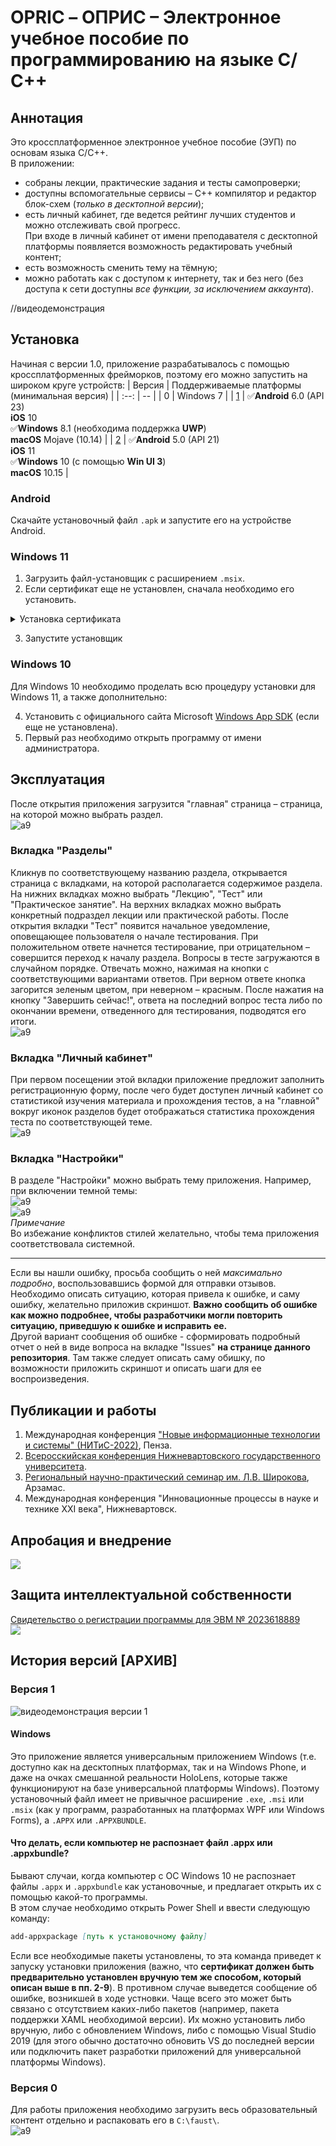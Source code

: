 # OPRIC &ndash; ОПРИС &ndash; Электронное учебное пособие по программированию на языке С/С++
## Аннотация
Это кроссплатформенное электронное учебное пособие (ЭУП) по основам языка С/С++.  
В приложении:
- собраны лекции, практические задания и тесты самопроверки;  
- доступны вспомогательные сервисы &ndash; С++ компилятор и редактор блок-схем (*только в десктопной версии*);  
- есть личный кабинет, где ведется рейтинг лучших студентов и можно отслеживать свой прогресс.  
При входе в личный кабинет от имени преподавателя с десктопной платформы появляется возможность редактировать учебный контент;  
- есть возможность сменить тему на тёмную;  
- можно работать как с доступом к интернету, так и без него (без доступа к сети доступны *все функции, за исключением аккаунта*).

//видеодемонстрация

## Установка
Начиная с версии 1.0, приложение разрабатывалось с помощью кроссплатформенных фрейморков, поэтому его можно запустить на широком круге устройств:
| Версия | Поддерживаемые платформы<br/>(минимальная версия) |
| :--: | -- |
| 0 | Windows 7 |
| [1](https://github.com/LeoKhariton/Mobile-Cpp-Tutorial/releases) | &#9989;**Android** 6.0 (API 23)<br/>**iOS** 10<br/>&#9989;**Windows** 8.1 (необходима поддержка **UWP**)<br/>**macOS** Mojave (10.14) |
| [2](https://github.com/LeoKhariton/Opric/releases/tag/v2.0-preview2) | &#9989;**Android** 5.0 (API 21)<br/>**iOS** 11<br/>&#9989;**Windows** 10 (с помощью **Win UI 3**)<br/>**macOS** 10.15 |
### Android
Скачайте установочный файл `.apk` и запустите его на устройстве Android.  
### Windows 11
1. Загрузить файл-установщик с расширением `.msix`.
2. Если сертификат еще не установлен, сначала необходимо его установить.
<details><summary>Установка сертификата</summary>
  
  1. Сначала откройте окно свойств установочного файла и перейдите к вкладке "Цифровые подписи". Выберите единственную подпись из списка и нажмите "Сведения":  
  ![w1](https://github.com/LeoKhariton/Opric/blob/main/Setup/UWP/w1.png)  
  2. В открывшемся окне "Состав цифровой подписи" выберите "Просмотр сертификата":  
  ![w2](https://github.com/LeoKhariton/Opric/blob/main/Setup/UWP/w2.png)  
  3. В открывшемся окне нажмите "Установить сертификат":  
  ![w3](https://github.com/LeoKhariton/Opric/blob/main/Setup/UWP/w3.png)  
  4. Выберите установку сертификата для всего локального компьютера и нажмите "Далее" от имени администратора:  
  ![w4](https://github.com/LeoKhariton/Opric/blob/main/Setup/UWP/w4.png)  
  5. Выберите "Доверенные корневые центры сертификации", нажмите "ОК":  
  ![w5](https://github.com/LeoKhariton/Opric/blob/main/Setup/UWP/w5.png)  
  6. А затем "Далее" и "Готово". Появится уведомление, оповещающее об успешной установке сертификата.  
  7. Закройте окно свойств и запустите установщик.
</details>

3. Запустите установщик
### Windows 10
Для Windows 10 необходимо проделать всю процедуру установки для Windows 11, а также дополнительно:

4. Установить с официального сайта Microsoft [Windows App SDK](https://learn.microsoft.com/ru-ru/windows/apps/windows-app-sdk/downloads) (если еще не установлена).
5. Первый раз необходимо открыть программу от имени администратора.

## Эксплуатация
После открытия приложения загрузится "главная" страница &ndash; страница, на которой можно выбрать раздел.  
![a9](https://github.com/LeoKhariton/Opric/blob/main/Test/Слайд1.PNG)  
### Вкладка "Разделы"
Кликнув по соответствующему названию раздела, открывается страница с вкладками, на которой располагается содержимое раздела. На нижних вкладках можно выбрать "Лекцию", "Тест" или "Практическое занятие". На верхних вкладках можно выбрать конкретный подраздел лекции или практической работы. После открытия вкладки "Тест" появится начальное уведомление, оповещающее пользователя о начале тестирования. При положительном ответе начнется тестирование, при отрицательном &ndash; совершится переход к началу раздела. Вопросы в тесте загружаются в случайном порядке. Отвечать можно, нажимая на кнопки с соответствующими вариантами ответов. При верном ответе кнопка загорится зеленым цветом, при неверном &ndash; красным. После нажатия на кнопку "Завершить сейчас!", ответа на последний вопрос теста либо по окончании времени, отведенного для тестирования, подводятся его итоги.  
![a9](https://github.com/LeoKhariton/Opric/blob/main/Test/Слайд2.PNG)  
### Вкладка "Личный кабинет"
При первом посещении этой вкладки приложение предложит заполнить регистрационную форму, после чего будет доступен личный кабинет со статистикой изучения материала и прохождения тестов, а на "главной" вокруг иконок разделов будет отображаться статистика прохождения теста по соответствующей теме.  
![a9](https://github.com/LeoKhariton/Opric/blob/main/Test/Слайд3.PNG)  
### Вкладка "Настройки"
В разделе "Настройки" можно выбрать тему приложения. Например, при включении темной темы:  
![a9](https://github.com/LeoKhariton/Opric/blob/main/Test/Слайд4.PNG)  
![a9](https://github.com/LeoKhariton/Opric/blob/main/Test/Слайд5.PNG)  
*Примечание*  
Во избежание конфликтов стилей желательно, чтобы тема приложения соответствовала системной.  
***
Если вы нашли ошибку, просьба сообщить о ней *максимально подробно*, воспользовавшись формой для отправки отзывов. Необходимо описать ситуацию, которая привела к ошибке, и саму ошибку, желательно приложив скриншот. **Важно сообщить об ошибке как можно подробнее, чтобы разработчики могли повторить ситуацию, приведшую к ошибке и исправить ее.**  
Другой вариант сообщения об ошибке - сформировать подробный отчет о ней в виде вопроса на вкладке "Issues" **на странице данного репозитория**. Там также следует описать саму обишку, по возможности приложить скриншот и описать шаги для ее воспроизведения.  
## Публикации и работы ##
1. Международная конференция ["Новые информационные технологии и системы" (НИТиС-2022)](https://elibrary.ru/item.asp?id=50454558&pff=1), Пенза.
2. [Всеросскийская конференция Нижневартовского государственного университета](https://konference.nvsu.ru/konffiles/383/Stud_konf_CH3_Informacionnye_tehnologii.pdf).  
3. [Региональный научно-практический семинар им. Л.В. Широкова](https://elibrary.ru/item.asp?id=54087229), Арзамас.
4. Международная конференция "Инновационные процессы в науке и технике XXI века", Нижневартовск.  
## Апробация и внедрение
![](https://github.com/LeoKhariton/Opric/blob/main/Акт%20о%20внедрении.png)
## Защита интеллектуальной собственности
[Свидетельство о регистрации программы для ЭВМ № 2023618889](https://www.elibrary.ru/item.asp?id=53819195)  
![](https://github.com/LeoKhariton/Opric/blob/main/license.jpg)
## История версий \[АРХИВ]
### Версия 1
![видеодемонстрация версии 1](https://github.com/LeoKhariton/Opric/blob/main/Test/видео.gif)  
#### Windows
Это приложение является универсальным приложением Windows (т.е. доступно как на десктопных платформах, так и на Windows Phone, и даже на очках смешанной реальности HoloLens, которые также функционируют на базе универсальной платформы Windows). Поэтому установочный файл имеет не привычное расширение `.exe`, `.msi` или `.msix` (как у программ, разработанных на платформах WPF или Windows Forms), а `.APPX` или `.APPXBUNDLE`.  
#### Что делать, если компьютер не распознает файл .appx или .appxbundle?
Бывают случаи, когда компьютер с ОС Windows 10 не распознает файлы `.appx` и `.appxbundle` как установочные, и предлагает открыть их с помощью какой-то программы.  
В этом случае необходимо открыть Power Shell и ввести следующую команду:
```md
add-appxpackage [путь к установочному файлу]
```
Если все необходимые пакеты установлены, то эта команда приведет к запуску установки приложения (важно, что **сертификат должен быть предварительно установлен вручную тем же способом, который описан выше в пп. 2-9**). В противном случае выведется сообщение об ошибке, возникшей в ходе устновки. Чаще всего это может быть связано с отсутствием каких-либо пакетов (например, пакета поддержки XAML необходимой версии). Их можно установить либо вручную, либо с обновлением Windows, либо с помощью Visual Studio 2019 (для этого обычно достаточно обновить VS до последней версии или подключить пакет разработки приложений для универсальной платформы Windows).
### Версия 0
Для работы приложения необходимо загрузить весь образовательный контент отдельно и распаковать его в `C:\faust\`.  
![a9](https://github.com/LeoKhariton/Opric/blob/main/Version%20History/v0-WinForms.png)
